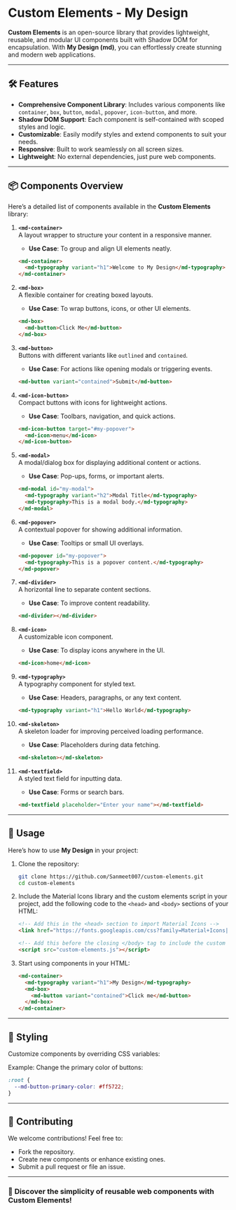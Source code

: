 # **Custom Elements - My Design**  

**Custom Elements** is an open-source library that provides lightweight, reusable, and modular UI components built with Shadow DOM for encapsulation. With **My Design (md)**, you can effortlessly create stunning and modern web applications.  

---

## 🛠️ **Features**  

- **Comprehensive Component Library**: Includes various components like `container`, `box`, `button`, `modal`, `popover`, `icon-button`, and more.  
- **Shadow DOM Support**: Each component is self-contained with scoped styles and logic.  
- **Customizable**: Easily modify styles and extend components to suit your needs.  
- **Responsive**: Built to work seamlessly on all screen sizes.  
- **Lightweight**: No external dependencies, just pure web components.  

---

## 📦 **Components Overview**  

Here’s a detailed list of components available in the **Custom Elements** library:  

1. **`<md-container>`**  
   A layout wrapper to structure your content in a responsive manner.  
   - **Use Case**: To group and align UI elements neatly.

   ```html
   <md-container>
     <md-typography variant="h1">Welcome to My Design</md-typography>
   </md-container>
   ```

2. **`<md-box>`**  
   A flexible container for creating boxed layouts.  
   - **Use Case**: To wrap buttons, icons, or other UI elements.  

   ```html
   <md-box>
     <md-button>Click Me</md-button>
   </md-box>
   ```

3. **`<md-button>`**  
   Buttons with different variants like `outlined` and `contained`.  
   - **Use Case**: For actions like opening modals or triggering events.  

   ```html
   <md-button variant="contained">Submit</md-button>
   ```

4. **`<md-icon-button>`**  
   Compact buttons with icons for lightweight actions.  
   - **Use Case**: Toolbars, navigation, and quick actions.  

   ```html
   <md-icon-button target="#my-popover">
     <md-icon>menu</md-icon>
   </md-icon-button>
   ```

5. **`<md-modal>`**  
   A modal/dialog box for displaying additional content or actions.  
   - **Use Case**: Pop-ups, forms, or important alerts.  

   ```html
   <md-modal id="my-modal">
     <md-typography variant="h2">Modal Title</md-typography>
     <md-typography>This is a modal body.</md-typography>
   </md-modal>
   ```

6. **`<md-popover>`**  
   A contextual popover for showing additional information.  
   - **Use Case**: Tooltips or small UI overlays.  

   ```html
   <md-popover id="my-popover">
     <md-typography>This is a popover content.</md-typography>
   </md-popover>
   ```

7. **`<md-divider>`**  
   A horizontal line to separate content sections.  
   - **Use Case**: To improve content readability.  

   ```html
   <md-divider></md-divider>
   ```

8. **`<md-icon>`**  
   A customizable icon component.  
   - **Use Case**: To display icons anywhere in the UI.  

   ```html
   <md-icon>home</md-icon>
   ```

9. **`<md-typography>`**  
   A typography component for styled text.  
   - **Use Case**: Headers, paragraphs, or any text content.  

   ```html
   <md-typography variant="h1">Hello World</md-typography>
   ```

10. **`<md-skeleton>`**  
    A skeleton loader for improving perceived loading performance.  
    - **Use Case**: Placeholders during data fetching.  

    ```html
    <md-skeleton></md-skeleton>
    ```

11. **`<md-textfield>`**  
    A styled text field for inputting data.  
    - **Use Case**: Forms or search bars.  

    ```html
    <md-textfield placeholder="Enter your name"></md-textfield>
    ```

---

## 📄 **Usage**  

Here’s how to use **My Design** in your project:  

1. Clone the repository:  
   ```bash
   git clone https://github.com/Sanmeet007/custom-elements.git
   cd custom-elements
   ```

2. Include the Material Icons library and the custom elements script in your project, add the following code to the `<head>` and `<body>` sections of your HTML:
   ```html
   <!-- Add this in the <head> section to import Material Icons -->
   <link href="https://fonts.googleapis.com/css?family=Material+Icons|Material+Icons+Outlined|Material+Icons+Two+Tone|Material+Icons+Round|Material+Icons+Sharp" rel="stylesheet">

   <!-- Add this before the closing </body> tag to include the custom elements script -->
   <script src="custom-elements.js"></script>
   ```

3. Start using components in your HTML:  

   ```html
   <md-container>
     <md-typography variant="h1">My Design</md-typography>
     <md-box>
       <md-button variant="contained">Click me</md-button>
     </md-box>
   </md-container>
   ```

---

## 🎨 **Styling**  

Customize components by overriding CSS variables:  

Example: Change the primary color of buttons:  
```css
:root {
  --md-button-primary-color: #ff5722;
}
```  

---

## 🤝 **Contributing**  

We welcome contributions! Feel free to:  
- Fork the repository.  
- Create new components or enhance existing ones.  
- Submit a pull request or file an issue.  

---

### 🌌 **Discover the simplicity of reusable web components with Custom Elements!**
